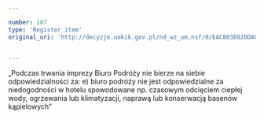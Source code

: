 ```yaml
---

number: 187
type: 'Register item'
original_uri: 'http://decyzje.uokik.gov.pl/nd_wz_um.nsf/0/EAC803E02DDAC4EEC12572DD00329467?OpenDocument'


---
```


„Podczas trwania imprezy Biuro Podróży nie bierze na siebie odpowiedzialności za: e) biuro podróży nie jest odpowiedzialne za niedogodności w hotelu spowodowane np. czasowym odcięciem ciepłej wody, ogrzewania lub klimatyzacji, naprawą lub konserwacją basenów kąpielowych”
